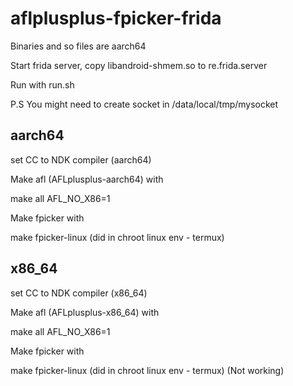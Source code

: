 # aflplusplus-fpicker-frida

Binaries and so files are aarch64

Start frida server, copy libandroid-shmem.so to re.frida.server

Run with run.sh

P.S You might need to create socket in /data/local/tmp/mysocket

## aarch64

set CC to NDK compiler (aarch64)

Make afl (AFLplusplus-aarch64) with 

make all AFL_NO_X86=1

Make fpicker with

make fpicker-linux (did in chroot linux env - termux)

## x86_64


set CC to NDK compiler (x86_64)

Make afl (AFLplusplus-x86_64) with 

make all AFL_NO_X86=1

Make fpicker with

make fpicker-linux (did in chroot linux env - termux) (Not working)







